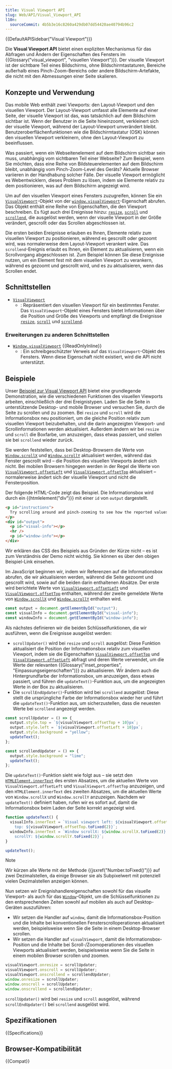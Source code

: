 ```yaml
---
title: Visual Viewport API
slug: Web/API/Visual_Viewport_API
l10n:
  sourceCommit: 4b5b3e16c8260a429db07dd54420ae40794b96c2
---
```


{{DefaultAPISidebar("Visual Viewport")}}

Die **Visual Viewport API** bietet einen expliziten Mechanismus für das Abfragen und Ändern der Eigenschaften des Fensters im {{Glossary("visual_viewport", "visuellen Viewport")}}. Der visuelle Viewport ist der sichtbare Teil eines Bildschirms, ohne Bildschirmtastaturen, Bereiche außerhalb eines Pinch-Zoom-Bereichs oder andere Bildschirm-Artefakte, die nicht mit den Abmessungen einer Seite skalieren.

## Konzepte und Verwendung

Das mobile Web enthält zwei Viewports: den Layout-Viewport und den visuellen Viewport. Der Layout-Viewport umfasst alle Elemente auf einer Seite, der visuelle Viewport ist das, was tatsächlich auf dem Bildschirm sichtbar ist. Wenn der Benutzer in die Seite hineinzoomt, verkleinert sich der visuelle Viewport, während der Layout-Viewport unverändert bleibt. Benutzeroberflächenfunktionen wie die Bildschirmtastatur (OSK) können den visuellen Viewport verkleinern, ohne den Layout-Viewport zu beeinflussen.

Was passiert, wenn ein Webseitenelement auf dem Bildschirm sichtbar sein muss, unabhängig vom sichtbaren Teil einer Webseite? Zum Beispiel, wenn Sie möchten, dass eine Reihe von Bildsteuerelementen auf dem Bildschirm bleibt, unabhängig vom Pinch-Zoom-Level des Geräts? Aktuelle Browser variieren in der Handhabung solcher Fälle. Der visuelle Viewport ermöglicht es Webentwicklern, dieses Problem zu lösen, indem sie Elemente relativ zu dem positionieren, was auf dem Bildschirm angezeigt wird.

Um auf den visuellen Viewport eines Fensters zuzugreifen, können Sie ein [`VisualViewport`](/de/docs/Web/API/VisualViewport)-Objekt von der [`window.visualViewport`](/de/docs/Web/API/Window/visualViewport)-Eigenschaft abrufen. Das Objekt enthält eine Reihe von Eigenschaften, die den Viewport beschreiben. Es fügt auch drei Ereignisse hinzu: [`resize`](/de/docs/Web/API/VisualViewport/resize_event), [`scroll`](/de/docs/Web/API/VisualViewport/scroll_event) und [`scrollend`](/de/docs/Web/API/VisualViewport/scrollend_event), die ausgelöst werden, wenn der visuelle Viewport in der Größe verändert, gescrollt oder das Scrollen abgeschlossen ist.

Die ersten beiden Ereignisse erlauben es Ihnen, Elemente relativ zum visuellen Viewport zu positionieren, während es gescrollt oder gezoomt wird, was normalerweise dem Layout-Viewport verankert wäre. Das `scrollend`-Ereignis erlaubt es Ihnen, ein Element zu aktualisieren, wenn ein Scrollvorgang abgeschlossen ist. Zum Beispiel können Sie diese Ereignisse nutzen, um ein Element fest mit dem visuellen Viewport zu verankern, während es gezoomt und gescrollt wird, und es zu aktualisieren, wenn das Scrollen endet.

## Schnittstellen

- [`VisualViewport`](/de/docs/Web/API/VisualViewport)
  - : Repräsentiert den visuellen Viewport für ein bestimmtes Fenster. Das `VisualViewport`-Objekt eines Fensters bietet Informationen über die Position und Größe des Viewports und empfängt die Ereignisse [`resize`](/de/docs/Web/API/VisualViewport/resize_event), [`scroll`](/de/docs/Web/API/VisualViewport/scroll_event) und [`scrollend`](/de/docs/Web/API/VisualViewport/scrollend_event).

### Erweiterungen zu anderen Schnittstellen

- [`Window.visualViewport`](/de/docs/Web/API/Window/visualViewport) {{ReadOnlyInline}}
  - : Ein schreibgeschützter Verweis auf das `VisualViewport`-Objekt des Fensters. Wenn diese Eigenschaft nicht existiert, wird die API nicht unterstützt.

## Beispiele

Unser [Beispiel zur Visual Viewport API](https://mdn.github.io/dom-examples/visual-viewport-api/) bietet eine grundlegende Demonstration, wie die verschiedenen Funktionen des visuellen Viewports arbeiten, einschließlich der drei Ereignistypen. Laden Sie die Seite in unterstützende Desktop- und mobile Browser und versuchen Sie, durch die Seite zu scrollen und zu zoomen. Bei `resize` und `scroll` wird die Informationsbox neu positioniert, um die gleiche Position relativ zum visuellen Viewport beizubehalten, und die darin angezeigten Viewport- und Scrollinformationen werden aktualisiert. Außerdem ändern wir bei `resize` und `scroll` die Boxfarbe, um anzuzeigen, dass etwas passiert, und stellen sie bei `scrollend` wieder zurück.

Sie werden feststellen, dass bei Desktop-Browsern die Werte von [`Window.scrollX`](/de/docs/Web/API/Window/scrollX) und [`Window.scrollY`](/de/docs/Web/API/Window/scrollY) aktualisiert werden, während das Fenster gescrollt wird – die Position des visuellen Viewports ändert sich nicht. Bei mobilen Browsern hingegen werden in der Regel die Werte von [`VisualViewport.offsetLeft`](/de/docs/Web/API/VisualViewport/offsetLeft) und [`VisualViewport.offsetTop`](/de/docs/Web/API/VisualViewport/offsetTop) aktualisiert – normalerweise ändert sich der visuelle Viewport und nicht die Fensterposition.

Der folgende HTML-Code zeigt das Beispiel. Die Informationsbox wird durch ein {{htmlelement("div")}} mit einer `id` von `output` dargestellt.

```html
<p id="instructions">
  Try scrolling around and pinch-zooming to see how the reported values change.
</p>
<div id="output">
  <p id="visual-info"></p>
  <hr />
  <p id="window-info"></p>
</div>
```

Wir erklären das CSS des Beispiels aus Gründen der Kürze nicht – es ist zum Verständnis der Demo nicht wichtig. Sie können es über den obigen Beispiel-Link einsehen.

Im JavaScript beginnen wir, indem wir Referenzen auf die Informationsbox abrufen, die wir aktualisieren werden, während die Seite gezoomt und gescrollt wird, sowie auf die beiden darin enthaltenen Absätze. Der erste wird berichtete Werte von [`VisualViewport.offsetLeft`](/de/docs/Web/API/VisualViewport/offsetLeft) und [`VisualViewport.offsetTop`](/de/docs/Web/API/VisualViewport/offsetTop) enthalten, während der zweite gemeldete Werte von [`Window.scrollX`](/de/docs/Web/API/Window/scrollX) und [`Window.scrollY`](/de/docs/Web/API/Window/scrollY) enthalten wird.

```js
const output = document.getElementById("output");
const visualInfo = document.getElementById("visual-info");
const windowInfo = document.getElementById("window-info");
```

Als nächstes definieren wir die beiden Schlüsselfunktionen, die wir ausführen, wenn die Ereignisse ausgelöst werden:

- `scrollUpdater()` wird bei `resize` und `scroll` ausgelöst: Diese Funktion aktualisiert die Position der Informationsbox relativ zum visuellen Viewport, indem sie die Eigenschaften [`VisualViewport.offsetTop`](/de/docs/Web/API/VisualViewport/offsetTop) und [`VisualViewport.offsetLeft`](/de/docs/Web/API/VisualViewport/offsetLeft) abfragt und deren Werte verwendet, um die Werte der relevanten {{Glossary("inset_properties", "Einpassungseigenschaften")}} zu aktualisieren. Wir ändern auch die Hintergrundfarbe der Informationsbox, um anzuzeigen, dass etwas passiert, und führen die `updateText()`-Funktion aus, um die angezeigten Werte in der Box zu aktualisieren.
- Die `scrollEndUpdater()`-Funktion wird bei `scrollend` ausgelöst: Diese stellt die ursprüngliche Farbe der Informationsbox wieder her und führt die `updateText()`-Funktion aus, um sicherzustellen, dass die neuesten Werte bei `scrollend` angezeigt werden.

```js
const scrollUpdater = () => {
  output.style.top = `${visualViewport.offsetTop + 10}px`;
  output.style.left = `${visualViewport.offsetLeft + 10}px`;
  output.style.background = "yellow";
  updateText();
};

const scrollendUpdater = () => {
  output.style.background = "lime";
  updateText();
};
```

Die `updateText()`-Funktion sieht wie folgt aus – sie setzt den [`HTMLElement.innerText`](/de/docs/Web/API/HTMLElement/innerText) des ersten Absatzes, um die aktuellen Werte von `VisualViewport.offsetLeft` und `VisualViewport.offsetTop` anzuzeigen, und den `HTMLElement.innerText` des zweiten Absatzes, um die aktuellen Werte von `Window.scrollX` und `Window.scrollY` anzuzeigen. Nachdem wir `updateText()` definiert haben, rufen wir es sofort auf, damit die Informationsbox beim Laden der Seite korrekt angezeigt wird.

```js
function updateText() {
  visualInfo.innerText = `Visual viewport left: ${visualViewport.offsetLeft.toFixed(2)}
    top: ${visualViewport.offsetTop.toFixed(2)}`;
  windowInfo.innerText = `Window scrollX: ${window.scrollX.toFixed(2)}
    scrollY: ${window.scrollY.toFixed(2)}`;
}

updateText();
```

> [!NOTE]
> Wir kürzen alle Werte mit der Methode {{jsxref("Number.toFixed()")}} auf zwei Dezimalstellen, da einige Browser sie als Subpixelwert mit potenziell vielen Dezimalstellen anzeigen können.

Nun setzen wir Ereignishandlereigenschaften sowohl für das visuelle Viewport- als auch für das [`Window`](/de/docs/Web/API/Window)-Objekt, um die Schlüsselfunktionen zu den entsprechenden Zeiten sowohl auf mobilen als auch auf Desktop-Geräten auszuführen:

- Wir setzen die Handler auf `window`, damit die Informationsbox-Position und die Inhalte bei konventionellen Fensterscrolloperationen aktualisiert werden, beispielsweise wenn Sie die Seite in einem Desktop-Browser scrollen.
- Wir setzen die Handler auf `visualViewport`, damit die Informationsbox-Position und die Inhalte bei Scroll-/Zoomoperationen des visuellen Viewports aktualisiert werden, beispielsweise wenn Sie die Seite in einem mobilen Browser scrollen und zoomen.

```js
visualViewport.onresize = scrollUpdater;
visualViewport.onscroll = scrollUpdater;
visualViewport.onscrollend = scrollendUpdater;
window.onresize = scrollUpdater;
window.onscroll = scrollUpdater;
window.onscrollend = scrollendUpdater;
```

`scrollUpdater()` wird bei `resize` und `scroll` ausgelöst, während `scrollEndUpdater()` bei `scrollend` ausgelöst wird.

## Spezifikationen

{{Specifications}}

## Browser-Kompatibilität

{{Compat}}
